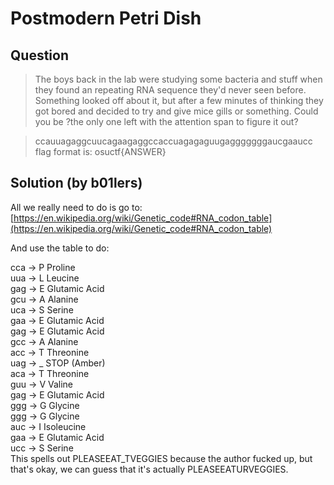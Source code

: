 # Postmodern Petri Dish

## Question
> The boys back in the lab were studying some bacteria and stuff when they found an repeating RNA sequence they'd never seen before. Something looked off about it, but after a few minutes of thinking they got bored and decided to try and give mice gills or something. Could you be ?the only one left with the attention span to figure it out?  

> ccauuagaggcuucagaagaggccaccuagagaguugagggggggaucgaaucc  
flag format is: osuctf{ANSWER}

## Solution (by b01lers)
All we really need to do is go to: [https://en.wikipedia.org/wiki/Genetic_code#RNA_codon_table](https://en.wikipedia.org/wiki/Genetic_code#RNA_codon_table)

And use the table to do:

cca -> P Proline  
uua -> L Leucine  
gag -> E Glutamic Acid  
gcu -> A Alanine  
uca -> S Serine  
gaa -> E Glutamic Acid  
gag -> E Glutamic Acid  
gcc -> A Alanine  
acc -> T Threonine  
uag -> _ STOP (Amber)  
aca -> T Threonine  
guu -> V Valine  
gag -> E Glutamic Acid  
ggg -> G Glycine  
ggg -> G Glycine  
auc -> I Isoleucine  
gaa -> E Glutamic Acid    
ucc -> S Serine  
This spells out PLEASEEAT_TVEGGIES because the author fucked up, but that's okay, we can guess that it's actually PLEASEEATURVEGGIES.
